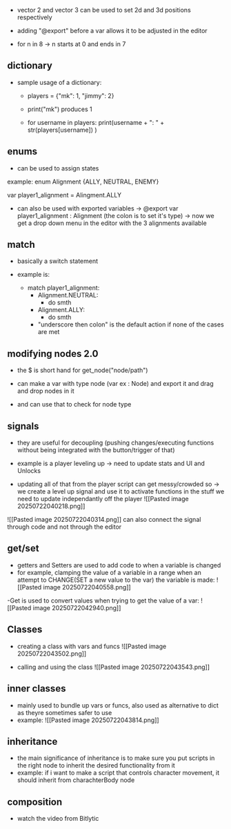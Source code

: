 - vector 2 and vector 3 can be used to set 2d and 3d positions respectively

- adding "@export" before a var allows it to be adjusted in the editor

- for n in 8 -> n starts at 0 and ends in 7

## dictionary
- sample usage of a dictionary:
	-  players = {"mk": 1, "jimmy": 2}
	- print("mk") produces 1

	- for username in players: print(username + ": " + str(players[username]) )

## enums
- can be used to assign states

example: enum Alignment {ALLY, NEUTRAL, ENEMY}

var player1_alignment = Alingment.ALLY

- can also be used with exported variables -> @export var player1_alignment :  Alignment (the colon is to set it's type) -> now we get a drop down menu in the editor with the 3 alignments available

## match
- basically a switch statement

- example is:
	- match player1_alignment:
		- Alignment.NEUTRAL:
			- do smth
		- Alignment.ALLY:
			- do smth
		- "underscore then colon" is the default action if none of the cases are met

## modifying nodes 2.0

- the $ is short hand for get_node("node/path")

- can make a var with type node (var ex : Node) and export it and drag and drop nodes in it
- and can use that to check for node type

## signals
- they are useful for decoupling (pushing changes/executing functions without being integrated with the button/trigger of that)

- example is a player leveling up -> need to update stats and UI and Unlocks
- updating all of that from the player script can get messy/crowded so -> we create a level up signal and use it to activate functions in the stuff we need to update independantly off the player
![[Pasted image 20250722040218.png]]

![[Pasted image 20250722040314.png]]
can also connect the signal through code and not through the editor

## get/set

- getters and Setters are used to add code to when a variable is changed
- for example, clamping the value of a variable in a range when an attempt to CHANGE(SET a new value to the var) the variable is made:
![[Pasted image 20250722040558.png]]

-Get is used to convert values when trying to get the value of a var:
![[Pasted image 20250722042940.png]]

## Classes

- creating a class with vars and funcs
![[Pasted image 20250722043502.png]]

- calling and using the class
![[Pasted image 20250722043543.png]]

## inner classes
- mainly used to bundle up vars or funcs, also used as alternative to dict as theyre sometimes safer to use
- example:
![[Pasted image 20250722043814.png]]

## inheritance
- the main significance of inheritance is to make sure you put scripts in the right node to inherit the desired functionality from it
- example: if i want to make a script that controls character movement, it should inherit from charachterBody node

## composition

- watch the video from Bitlytic

